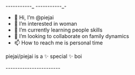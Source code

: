 -_-_-_-_-_-_-_-_-_-_-_ -_-_-_-_-_-_-_-_-_-_-_-

- 👋 Hi, I’m @piejai
- 👀 I’m interested in woman
- 🌱 I’m currently learning people skills
- 💞️ I’m looking to collaborate on family dynamics
- 📫 How to reach me is personal time 

piejai/piejai is a ✨ special ✨ boi

-_-_-_-_-_-_-_-_-_-_-_-_-_-_-_-_-_-_-_-_-_-_-
